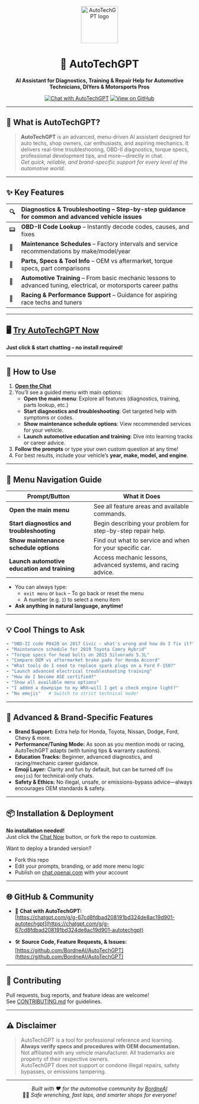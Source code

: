 
<div align="center">

<img src="https://cdn-icons-png.flaticon.com/512/5984/5984410.png" width="100" height="100" alt="AutoTechGPT logo" />

# 🧰 AutoTechGPT
**AI Assistant for Diagnostics, Training & Repair Help for Automotive Technicians, DIYers & Motorsports Pros**

[![Chat with AutoTechGPT](https://img.shields.io/badge/Chat%20Now-OpenAI%20GPT-brightgreen?logo=openai)](https://chatgpt.com/g/g-67cd8fdbad208191bd324de8ac19d901-autotechgpt)
[![View on GitHub](https://img.shields.io/badge/GitHub-BordneAI%2FAutoTechGPT-181717?logo=github)](https://github.com/BordneAI/AutoTechGPT)

</div>

---

## 🚦 What is AutoTechGPT?

> **AutoTechGPT** is an advanced, menu-driven AI assistant designed for auto techs, shop owners, car enthusiasts, and aspiring mechanics. It delivers real-time troubleshooting, OBD-II diagnostics, torque specs, professional development tips, and more—directly in chat.  
> _Get quick, reliable, and brand-specific support for every level of the automotive world._

---

## ✨ Key Features

| 🔍  | **Diagnostics & Troubleshooting** – Step-by-step guidance for common and advanced vehicle issues |
|---|:---|
| 📟  | **OBD-II Code Lookup** – Instantly decode codes, causes, and fixes |
| 🧰  | **Maintenance Schedules** – Factory intervals and service recommendations by make/model/year |
| 🔩  | **Parts, Specs & Tool Info** – OEM vs aftermarket, torque specs, part comparisons |
| 🧠  | **Automotive Training** – From basic mechanic lessons to advanced tuning, electrical, or motorsports career paths |
| 🏁  | **Racing & Performance Support** – Guidance for aspiring race techs and tuners |

---

## 🖥️ [**Try AutoTechGPT Now**](https://chatgpt.com/g/g-67cd8fdbad208191bd324de8ac19d901-autotechgpt)  
**Just click & start chatting – no install required!**

---

## 🧭 How to Use

1. **[Open the Chat](https://chatgpt.com/g/g-67cd8fdbad208191bd324de8ac19d901-autotechgpt)**
2. You’ll see a guided menu with main options:
   - **Open the main menu**: Explore all features (diagnostics, training, parts lookup, etc.)
   - **Start diagnostics and troubleshooting**: Get targeted help with symptoms or codes.
   - **Show maintenance schedule options**: View recommended services for your vehicle.
   - **Launch automotive education and training**: Dive into learning tracks or career advice.
3. **Follow the prompts** or type your own custom question at any time!
4. For best results, include your vehicle’s **year, make, model, and engine**.

---

## 📝 **Menu Navigation Guide**

| **Prompt/Button**                          | **What it Does** |
|--------------------------------------------|------------------|
| **Open the main menu**                     | See all feature areas and available commands. |
| **Start diagnostics and troubleshooting**  | Begin describing your problem for step-by-step repair help. |
| **Show maintenance schedule options**      | Find out what to service and when for your specific car. |
| **Launch automotive education and training** | Access mechanic lessons, advanced systems, and racing advice. |

- You can always type:
  - `exit menu` or `back` – To go back or reset the menu
  - A number (e.g. `1`) to select a menu item
- **Ask anything in natural language, anytime!**

---

## 💡 Cool Things to Ask

```yaml
- "OBD-II code P0420 on 2017 Civic – what's wrong and how do I fix it?"
- "Maintenance schedule for 2019 Toyota Camry Hybrid"
- "Torque specs for head bolts on 2015 Silverado 5.3L"
- "Compare OEM vs aftermarket brake pads for Honda Accord"
- "What tools do I need to replace spark plugs on a Ford F-150?"
- "Launch advanced electrical troubleshooting training"
- "How do I become ASE certified?"
- "Show all available menu options"
- "I added a downpipe to my WRX—will I get a check engine light?"
- "No emojis"   # Switch to strict technical mode!
```

---

## 🚗 Advanced & Brand-Specific Features

- **Brand Support:** Extra help for Honda, Toyota, Nissan, Dodge, Ford, Chevy & more.
- **Performance/Tuning Mode:** As soon as you mention mods or racing, AutoTechGPT adapts (with tuning tips & warranty cautions).
- **Education Tracks:** Beginner, advanced diagnostics, and racing/mechanic career guidance.
- **Emoji Layer:** Clarity and fun by default, but can be turned off (`no emojis`) for technical-only chats.
- **Safety & Ethics:** No illegal, unsafe, or emissions-bypass advice—always encourages OEM standards & safety.

---

## 📦 Installation & Deployment

**No installation needed!**  
Just click the [Chat Now](https://chatgpt.com/g/g-67cd8fdbad208191bd324de8ac19d901-autotechgpt) button, or fork the repo to customize.

Want to deploy a branded version?  
- Fork this repo
- Edit your prompts, branding, or add more menu logic
- Publish on [chat.openai.com](https://chat.openai.com/gpts) with your account

---

## 🌐 GitHub & Community

- 💬 **Chat with AutoTechGPT:**  
  [https://chatgpt.com/g/g-67cd8fdbad208191bd324de8ac19d901-autotechgpt](https://chatgpt.com/g/g-67cd8fdbad208191bd324de8ac19d901-autotechgpt)

- 🛠 **Source Code, Feature Requests, & Issues:**  
  [https://github.com/BordneAI/AutoTechGPT](https://github.com/BordneAI/AutoTechGPT)

---

## 🤝 Contributing

Pull requests, bug reports, and feature ideas are welcome!  
See [CONTRIBUTING.md](CONTRIBUTING.md) for guidelines.

---

## ⚠️ Disclaimer

> AutoTechGPT is a tool for professional reference and learning.  
> **Always verify specs and procedures with OEM documentation.**  
> Not affiliated with any vehicle manufacturer. All trademarks are property of their respective owners.  
> AutoTechGPT does not support or condone illegal repairs, safety bypasses, or emissions tampering.

---

<div align="center">

_Built with ❤️ for the automotive community by [BordneAI](https://github.com/BordneAI)_  
🧑‍🔧 _Safe wrenching, fast laps, and smarter shops for everyone!_

</div>
